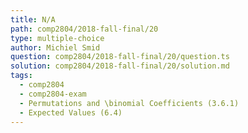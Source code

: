 ```yaml
---
title: N/A
path: comp2804/2018-fall-final/20
type: multiple-choice
author: Michiel Smid
question: comp2804/2018-fall-final/20/question.ts
solution: comp2804/2018-fall-final/20/solution.md
tags:
  - comp2804
  - comp2804-exam
  - Permutations and \binomial Coefficients (3.6.1)
  - Expected Values (6.4)
---
```


